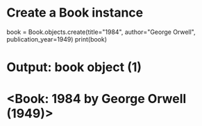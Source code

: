 
# Create a Book instance
book = Book.objects.create(title="1984", author="George Orwell", publication_year=1949)
print(book)

# Output: book object (1)
# <Book: 1984 by George Orwell (1949)>

